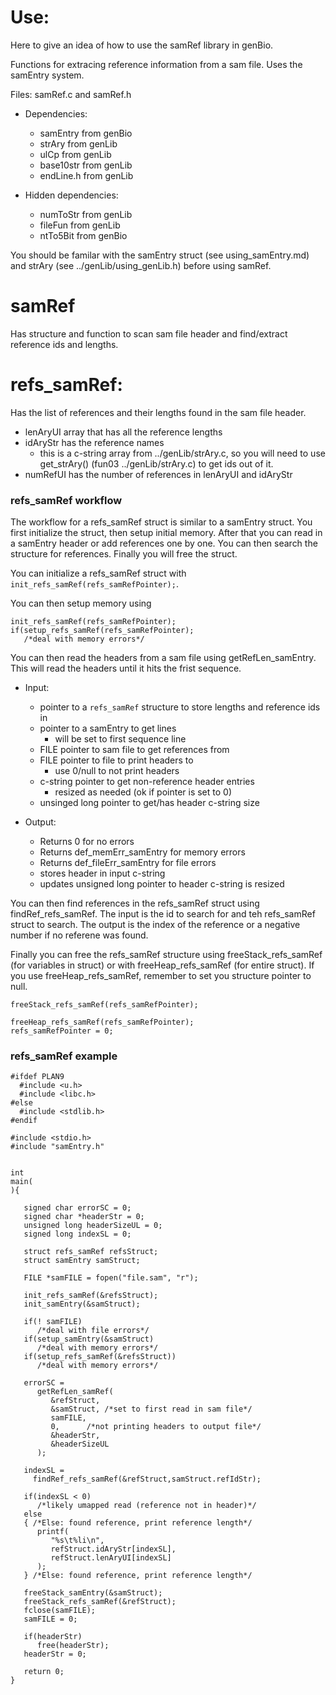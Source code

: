 # Use:

Here to give an idea of how to use the samRef library in
  genBio.

Functions for extracing reference information from a
  sam file. Uses the samEntry system.

Files: samRef.c and samRef.h

- Dependencies:
  - samEntry from genBio
  - strAry from genLib
  - ulCp from genLib
  - base10str from genLib
  - endLine.h from genLib

- Hidden dependencies:
  - numToStr from genLib
  - fileFun from genLib
  - ntTo5Bit from genBio

You should be familar with the samEntry struct (see
  using_samEntry.md) and strAry (see
  ../genLib/using_genLib.h) before using samRef.

# samRef

Has structure and function to scan sam file header and
  find/extract reference ids and lengths.

# refs_samRef:

Has the list of references and their lengths found in the
  sam file header.

- lenAryUI array that has all the reference lengths
- idAryStr has the reference names
  - this is a c-string array from ../genLib/strAry.c, so
    you will need to use get_strAry() (fun03
    ../genLib/strAry.c) to get ids out of it.
- numRefUI has the number of references in lenAryUI and
  idAryStr
  
### refs_samRef workflow

The workflow for a refs_samRef struct is similar to a
  samEntry struct. You first initialize the struct, then
  setup initial memory. After that you can read in a
  samEntry header or add references one by one. You can
  then search the structure for references. Finally you
  will free the struct.

You can initialize a refs_samRef struct with
  `init_refs_samRef(refs_samRefPointer);`.

You can then setup memory using 

```
init_refs_samRef(refs_samRefPointer);
if(setup_refs_samRef(refs_samRefPointer);
   /*deal with memory errors*/
```

You can then read the headers from a sam file using
  getRefLen_samEntry. This will read the headers until
  it hits the frist sequence.

- Input:
  - pointer to a `refs_samRef` structure to store
    lengths and reference ids in
  - pointer to a samEntry to get lines
    - will be set to first sequence line
  - FILE pointer to sam file to get references from
  - FILE pointer to file to print headers to
    - use 0/null to not print headers
  - c-string pointer to get non-reference header entries
    - resized as needed (ok if pointer is set to 0)
  - unsinged long pointer to get/has header c-string size

- Output:
  - Returns 0 for no errors
  - Returns def_memErr_samEntry for memory errors
  - Returns def_fileErr_samEntry for file errors
  - stores header in input c-string
  - updates unsigned long pointer to header c-string is
    resized

You can then find references in the refs_samRef struct
  using findRef_refs_samRef. The input is the id to
  search for and teh refs_samRef struct to search. The
  output is the index of the reference or a negative
  number if no referene was found.

Finally you can free the refs_samRef structure using
  freeStack_refs_samRef (for variables in struct) or
  with freeHeap_refs_samRef (for entire struct). If
  you use freeHeap_refs_samRef, remember to set you
  structure pointer to null.

```
freeStack_refs_samRef(refs_samRefPointer);
```

```
freeHeap_refs_samRef(refs_samRefPointer);
refs_samRefPointer = 0;
```

### refs_samRef example

```
#ifdef PLAN9
  #include <u.h>
  #include <libc.h>
#else
  #include <stdlib.h>
#endif

#include <stdio.h>
#include "samEntry.h"


int
main(
){

   signed char errorSC = 0;
   signed char *headerStr = 0;
   unsigned long headerSizeUL = 0;
   signed long indexSL = 0;
   
   struct refs_samRef refsStruct;
   struct samEntry samStruct;
   
   FILE *samFILE = fopen("file.sam", "r");
   
   init_refs_samRef(&refsStruct);
   init_samEntry(&samStruct);
   
   if(! samFILE)
      /*deal with file errors*/
   if(setup_samEntry(&samStruct)
      /*deal with memory errors*/
   if(setup_refs_samRef(&refsStruct))
      /*deal with memory errors*/
   
   errorSC =
      getRefLen_samRef(
         &refStruct,
         &samStruct, /*set to first read in sam file*/
         samFILE,
         0,      /*not printing headers to output file*/
         &headerStr,
         &headerSizeUL
      );
   
   indexSL =
     findRef_refs_samRef(&refStruct,samStruct.refIdStr);
   
   if(indexSL < 0)
      /*likely umapped read (reference not in header)*/
   else
   { /*Else: found reference, print reference length*/
      printf(
         "%s\t%li\n",
         refStruct.idAryStr[indexSL],
         refStruct.lenAryUI[indexSL]
      );
   } /*Else: found reference, print reference length*/
   
   freeStack_samEntry(&samStruct);
   freeStack_refs_samRef(&refStruct);
   fclose(samFILE);
   samFILE = 0;
   
   if(headerStr)
      free(headerStr);
   headerStr = 0;
   
   return 0;
}
```
